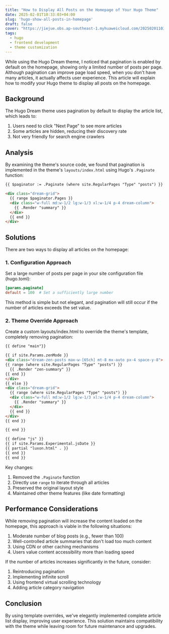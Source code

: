 ```yaml
---
title: "How to Display All Posts on the Homepage of Your Hugo Theme"
date: 2025-02-01T10:33:03+04:00
slug: 'hugo-show-all-posts-in-homepage'
draft: false
cover: "https://jiejue.obs.ap-southeast-1.myhuaweicloud.com/20250201103520844.webp"
tags:
  - hugo
  - frontend development
  - theme customization
---
```


While using the Hugo Dream theme, I noticed that pagination is enabled by default on the homepage, showing only a limited number of posts per page. Although pagination can improve page load speed, when you don't have many articles, it actually affects user experience. This article will explain how to modify your Hugo theme to display all posts on the homepage.

<!--more-->

## Background

The Hugo Dream theme uses pagination by default to display the article list, which leads to:

1. Users need to click "Next Page" to see more articles
2. Some articles are hidden, reducing their discovery rate
3. Not very friendly for search engine crawlers

## Analysis

By examining the theme's source code, we found that pagination is implemented in the theme's `layouts/index.html` using Hugo's `.Paginate` function:

```html
{{ $paginator := .Paginate (where site.RegularPages "Type" "posts") }}

<div class="dream-grid">
  {{ range $paginator.Pages }}
  <div class="w-full md:w-1/2 lg:w-1/3 xl:w-1/4 p-4 dream-column">
    {{ .Render "summary" }}
  </div>
  {{ end }}
</div>
```

## Solutions

There are two ways to display all articles on the homepage:

### 1. Configuration Approach

Set a large number of posts per page in your site configuration file (hugo.toml):

```toml
[params.paginate]
default = 100  # Set a sufficiently large number
```

This method is simple but not elegant, and pagination will still occur if the number of articles exceeds the set value.

### 2. Theme Override Approach

Create a custom layouts/index.html to override the theme's template, completely removing pagination:

```html
{{ define "main"}}

{{ if site.Params.zenMode }}
<div class="dream-zen-posts max-w-[65ch] mt-8 mx-auto px-4 space-y-8">
{{ range (where site.RegularPages "Type" "posts") }}
  {{ .Render "zen-summary" }}
{{ end }}
</div>
{{ else }}
<div class="dream-grid">
  {{ range (where site.RegularPages "Type" "posts") }}
  <div class="w-full md:w-1/2 lg:w-1/3 xl:w-1/4 p-4 dream-column">
    {{ .Render "summary" }}
  </div>
  {{ end }}
</div>
{{ end }}

{{ end }}

{{ define "js" }}
{{ if site.Params.Experimental.jsDate }}
{{ partial "luxon.html" . }}
{{ end }}
{{ end }}
```

Key changes:
1. Removed the `.Paginate` function
2. Directly use `range` to iterate through all articles
3. Preserved the original layout style
4. Maintained other theme features (like date formatting)

## Performance Considerations

While removing pagination will increase the content loaded on the homepage, this approach is viable in the following situations:

1. Moderate number of blog posts (e.g., fewer than 100)
2. Well-controlled article summaries that don't load too much content
3. Using CDN or other caching mechanisms
4. Users value content accessibility more than loading speed

If the number of articles increases significantly in the future, consider:

1. Reintroducing pagination
2. Implementing infinite scroll
3. Using frontend virtual scrolling technology
4. Adding article category navigation

## Conclusion

By using template overrides, we've elegantly implemented complete article list display, improving user experience. This solution maintains compatibility with the theme while leaving room for future maintenance and upgrades.
